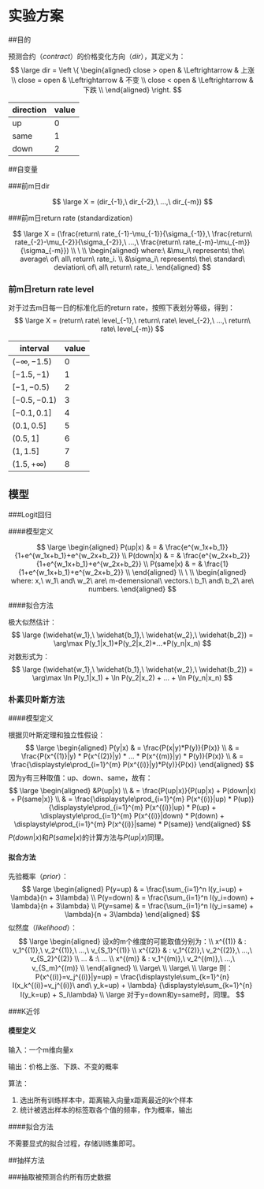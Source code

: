 # 实验方案

##目的

预测合约（$contract$）的价格变化方向（$dir$），其定义为：
$$
\large
dir = \left \{
\begin{aligned}
close > open & \Leftrightarrow & 上涨 \\
close = open & \Leftrightarrow & 不变 \\
close < open & \Leftrightarrow & 下跌 \\
\end{aligned}
\right.
$$

| direction | value |
| --------- | ----- |
| up        | 0     |
| same      | 1     |
| down      | 2     |



##自变量

###前m日dir

$$
\large
X = (dir_{-1},\ dir_{-2},\ ...,\ dir_{-m})
$$

###前m日return rate (standardization)

$$
\large
X = (\frac{return\ rate_{-1}-\mu_{-1}}{\sigma_{-1}},\ \frac{return\ rate_{-2}-\mu_{-2}}{\sigma_{-2}},\ ...,\ \frac{return\ rate_{-m}-\mu_{-m}}{\sigma_{-m}}) \\
\ \\
\begin{aligned}
where:\ &\mu_i\ represents\ the\ average\ of\ all\ return\ rate_i. \\
&\sigma_i\ represents\ the\ standard\ deviation\ of\ all\ return\ rate_i.
\end{aligned}
$$

### 前m日return rate level

对于过去m日每一日的标准化后的return rate，按照下表划分等级，得到：
$$
\large
X = (return\ rate\ level_{-1},\ return\ rate\ level_{-2},\ ...,\ return\ rate\ level_{-m})
$$

| interval          | value |
| ----------------- | ----- |
| $(-\infty, -1.5)$ | 0     |
| $[-1.5, -1)$      | 1     |
| $[-1, -0.5)$      | 2     |
| $[-0.5, -0.1)$    | 3     |
| $[-0.1, 0.1]$     | 4     |
| $(0.1, 0.5]$      | 5     |
| $(0.5, 1]$        | 6     |
| $(1, 1.5]$        | 7     |
| $(1.5, +\infty)$  | 8     |



## 模型

###Logit回归

####模型定义

$$
\large
\begin{aligned}
P(up|x) & = & \frac{e^{w_1x+b_1}}{1+e^{w_1x+b_1}+e^{w_2x+b_2}} \\
P(down|x) & = & \frac{e^{w_2x+b_2}}{1+e^{w_1x+b_1}+e^{w_2x+b_2}} \\
P(same|x) & = & \frac{1}{1+e^{w_1x+b_1}+e^{w_2x+b_2}} \\
\end{aligned}
\\
\ \\
\begin{aligned}
where: x,\ w_1\ and\ w_2\ are\ m-demensional\ vectors.\ b_1\ and\ b_2\ are\ numbers.
\end{aligned}
$$

####拟合方法

极大似然估计：
$$
\large
(\widehat{w_1},\ \widehat{b_1},\ \widehat{w_2},\ \widehat{b_2}) = \arg\max P(y_1|x_1)*P(y_2|x_2)*...*P(y_n|x_n)
$$
对数形式为：
$$
\large
(\widehat{w_1},\ \widehat{b_1},\ \widehat{w_2},\ \widehat{b_2}) = \arg\max \ln P(y_1|x_1) + \ln P(y_2|x_2) + ... + \ln P(y_n|x_n)
$$


### 朴素贝叶斯方法

####模型定义

根据贝叶斯定理和独立性假设：
$$
\large
\begin{aligned}
P(y|x) & = \frac{P(x|y)*P(y)}{P(x)} \\
& = \frac{P(x^{(1)}|y) * P(x^{(2)}|y) * ... * P(x^{(m)}|y) * P(y)}{P(x)} \\
& = \frac{\displaystyle\prod_{i=1}^{m} P(x^{(i)}|y)*P(y)}{P(x)}
\end{aligned}
$$
因为y有三种取值：up、down、same，故有：
$$
\large
\begin{aligned}
&P(up|x) \\
& = \frac{P(up|x)}{P(up|x) + P(down|x) + P(same|x)} \\
& = \frac{\displaystyle\prod_{i=1}^{m} P(x^{(i)}|up) * P(up)}
{\displaystyle\prod_{i=1}^{m} P(x^{(i)}|up) * P(up) + 
\displaystyle\prod_{i=1}^{m} P(x^{(i)}|down) * P(down) +
\displaystyle\prod_{i=1}^{m} P(x^{(i)}|same) * P(same)}
\end{aligned}
$$
$P(down|x)$和$P(same|x)$的计算方法与$P(up|x)$同理。

#### 拟合方法

先验概率（$prior$）：
$$
\large
\begin{aligned}
P(y=up) & = \frac{\sum_{i=1}^n I(y_i=up) + \lambda}{n + 3\lambda} \\
P(y=down) & = \frac{\sum_{i=1}^n I(y_i=down) + \lambda}{n + 3\lambda} \\
P(y=same) & = \frac{\sum_{i=1}^n I(y_i=same) + \lambda}{n + 3\lambda}
\end{aligned}
$$
似然度（$likelihood$）：
$$
\large
\begin{aligned}
设x的m个维度的可能取值分别为：\\
x^{(1)} & : v_1^{(1)},\ v_2^{(1)},\ ...,\ v_{S_1}^{(1)} \\
x^{(2)} & : v_1^{(2)},\ v_2^{(2)},\ ...,\ v_{S_2}^{(2)} \\
... & :\ ... \\
x^{(m)} & : v_1^{(m)},\ v_2^{(m)},\ ...,\ v_{S_m}^{(m)} \\
\end{aligned}
\\
\large\ \\
\large\ \\
\large
则：P(x^{(i)}=v_j^{(i)}|y=up) = \frac{\displaystyle\sum_{k=1}^{n} I(x_k^{(i)}=v_j^{(i)}\ and\ y_k=up) + \lambda}
{\displaystyle\sum_{k=1}^{n} I(y_k=up) + S_i\lambda} \\
\large
对于y=down和y=same时，同理。
$$


###K近邻

#### 模型定义

输入：一个m维向量x

输出：价格上涨、下跌、不变的概率

算法：

1. 选出所有训练样本中，距离输入向量x距离最近的k个样本
2. 统计被选出样本的标签取各个值的频率，作为概率，输出



####拟合方法

不需要显式的拟合过程，存储训练集即可。



##抽样方法

###抽取被预测合约所有历史数据